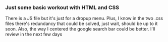### Just some basic workout with HTML and CSS
There is a JS file but it's just for a dropup menu. Plus, I know in the two .css files there's redundancy that could be solved, just wait, should be up to it soon. Also, the way I centered the google search bar could be better. I'll review in the next few days
